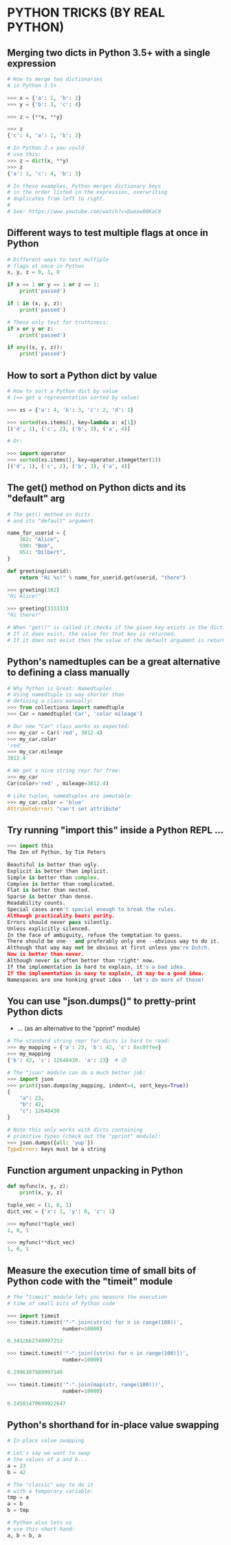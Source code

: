 # PYTHON TRICKS (BY REAL PYTHON)

## Merging two dicts in Python 3.5+ with a single expression

```py
# How to merge two dictionaries
# in Python 3.5+

>>> x = {'a': 1, 'b': 2}
>>> y = {'b': 3, 'c': 4}

>>> z = {**x, **y}

>>> z
{'c': 4, 'a': 1, 'b': 3}

# In Python 2.x you could
# use this:
>>> z = dict(x, **y)
>>> z
{'a': 1, 'c': 4, 'b': 3}

# In these examples, Python merges dictionary keys
# in the order listed in the expression, overwriting 
# duplicates from left to right.
#
# See: https://www.youtube.com/watch?v=Duexw08KaC8
```

## Different ways to test multiple flags at once in Python

```py
# Different ways to test multiple
# flags at once in Python
x, y, z = 0, 1, 0

if x == 1 or y == 1 or z == 1:
    print('passed')

if 1 in (x, y, z):
    print('passed')

# These only test for truthiness:
if x or y or z:
    print('passed')

if any((x, y, z)):
    print('passed')
```

## How to sort a Python dict by value

```py
# How to sort a Python dict by value
# (== get a representation sorted by value)

>>> xs = {'a': 4, 'b': 3, 'c': 2, 'd': 1}

>>> sorted(xs.items(), key=lambda x: x[1])
[('d', 1), ('c', 2), ('b', 3), ('a', 4)]

# Or:

>>> import operator
>>> sorted(xs.items(), key=operator.itemgetter(1))
[('d', 1), ('c', 2), ('b', 3), ('a', 4)]
```

## The get() method on Python dicts and its "default" arg

```py
# The get() method on dicts
# and its "default" argument

name_for_userid = {
    382: "Alice",
    590: "Bob",
    951: "Dilbert",
}

def greeting(userid):
    return "Hi %s!" % name_for_userid.get(userid, "there")

>>> greeting(382)
"Hi Alice!"

>>> greeting(333333)
"Hi there!"

# When "get()" is called it checks if the given key exists in the dict.
# If it does exist, the value for that key is returned.
# If it does not exist then the value of the default argument is returned instead
```

## Python's namedtuples can be a great alternative to defining a class manually

```py
# Why Python is Great: Namedtuples
# Using namedtuple is way shorter than
# defining a class manually:
>>> from collections import namedtuple
>>> Car = namedtuple('Car', 'color mileage')

# Our new "Car" class works as expected:
>>> my_car = Car('red', 3812.4)
>>> my_car.color
'red'
>>> my_car.mileage
3812.4

# We get a nice string repr for free:
>>> my_car
Car(color='red' , mileage=3812.4)

# Like tuples, namedtuples are immutable:
>>> my_car.color = 'blue'
AttributeError: "can't set attribute"
```

## Try running "import this" inside a Python REPL ...

```py
>>> import this
The Zen of Python, by Tim Peters

Beautiful is better than ugly.
Explicit is better than implicit.
Simple is better than complex.
Complex is better than complicated.
Flat is better than nested.
Sparse is better than dense.
Readability counts.
Special cases aren't special enough to break the rules.
Although practicality beats purity.
Errors should never pass silently.
Unless explicitly silenced.
In the face of ambiguity, refuse the temptation to guess.
There should be one-- and preferably only one --obvious way to do it.
Although that way may not be obvious at first unless you're Dutch.
Now is better than never.
Although never is often better than *right* now.
If the implementation is hard to explain, it's a bad idea.
If the implementation is easy to explain, it may be a good idea.
Namespaces are one honking great idea -- let's do more of those!
```

## You can use "json.dumps()" to pretty-print Python dicts

* ... (as an alternative to the "pprint" module)

```py
# The standard string repr for dicts is hard to read:
>>> my_mapping = {'a': 23, 'b': 42, 'c': 0xc0ffee}
>>> my_mapping
{'b': 42, 'c': 12648430. 'a': 23}  # 😞

# The "json" module can do a much better job:
>>> import json
>>> print(json.dumps(my_mapping, indent=4, sort_keys=True))
{
    "a": 23,
    "b": 42,
    "c": 12648430
}

# Note this only works with dicts containing
# primitive types (check out the "pprint" module):
>>> json.dumps({all: 'yup'})
TypeError: keys must be a string
```

## Function argument unpacking in Python

```py
def myfunc(x, y, z):
    print(x, y, z)

tuple_vec = (1, 0, 1)
dict_vec = {'x': 1, 'y': 0, 'z': 1}

>>> myfunc(*tuple_vec)
1, 0, 1

>>> myfunc(**dict_vec)
1, 0, 1
```

## Measure the execution time of small bits of Python code with the "timeit" module

```py
# The "timeit" module lets you measure the execution
# time of small bits of Python code

>>> import timeit
>>> timeit.timeit('"-".join(str(n) for n in range(100))',
                  number=10000)

0.3412662749997253

>>> timeit.timeit('"-".join([str(n) for n in range(100)])',
                  number=10000)

0.2996307989997149

>>> timeit.timeit('"-".join(map(str, range(100)))',
                  number=10000)

0.24581470699922647
```

## Python's shorthand for in-place value swapping

```py
# In-place value swapping

# Let's say we want to swap
# the values of a and b...
a = 23
b = 42

# The "classic" way to do it
# with a temporary variable:
tmp = a
a = b
b = tmp

# Python also lets us
# use this short-hand:
a, b = b, a
```